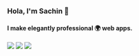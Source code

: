 ### Hola, I'm Sachin  👋

<!--
**Sachin21393/Sachin21393** is a ✨ _special_ ✨ repository because its `README.md` (this file) appears on your GitHub profile.

Here are some ideas to get you started:

- 🔭 I’m currently working on ...
- 🌱 I’m currently learning ...
- 👯 I’m looking to collaborate on ...
- 🤔 I’m looking for help with ...
- 💬 Ask me about ...
- 📫 How to reach me: ...
- 😄 Pronouns: ...
- ⚡ Fun fact: ...
-->
 #### I make elegantly professional 🌍 web apps.
<img src="https://github-readme-stats.vercel.app/api/top-langs/?username=sachin21393&layout=compact">
<img src="https://github-readme-stats.vercel.app/api?username=Sachin21393&&show_icons=true&title_color=ffffff&icon_color=bb2acf&text_color=daf7dc&bg_color=151515">
<img src="https://github-readme-stats.vercel.app/api/pin/?username=sachin21393&repo=mentify">
